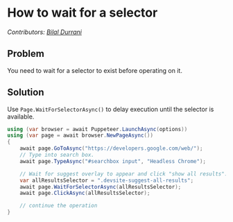 # How to wait for a selector

_Contributors: [Bilal Durrani](https://bilaldurrani.io/)_

## Problem

You need to wait for a selector to exist before operating on it.

## Solution

Use `Page.WaitForSelectorAsync()` to delay execution until the selector is available.

```cs
using (var browser = await Puppeteer.LaunchAsync(options))
using (var page = await browser.NewPageAsync())
{
    await page.GoToAsync("https://developers.google.com/web/");
    // Type into search box.
    await page.TypeAsync("#searchbox input", "Headless Chrome");

    // Wait for suggest overlay to appear and click "show all results".
    var allResultsSelector = ".devsite-suggest-all-results";
    await page.WaitForSelectorAsync(allResultsSelector);
    await page.ClickAsync(allResultsSelector);

    // continue the operation
}
```
